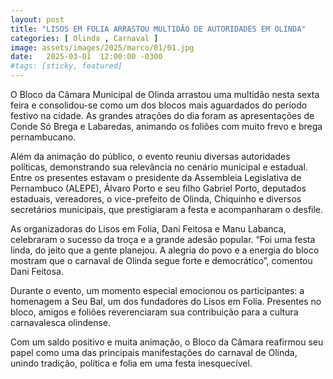 ```yaml
---
layout: post
title: "LISOS EM FOLIA ARRASTOU MULTIDÃO DE AUTORIDADES EM OLINDA"
categories: [ Olinda , Carnaval ]
image: assets/images/2025/marco/01/01.jpg
date:   2025-03-01  12:00:00 -0300
#tags: [sticky, featured]
---
```

O Bloco da Câmara Municipal de Olinda arrastou uma multidão nesta sexta feira e consolidou-se como um dos blocos mais aguardados do período festivo na cidade. As grandes atrações do dia foram as apresentações de Conde Só Brega e Labaredas, animando os foliões com muito frevo e brega pernambucano.

Além da animação do público, o evento reuniu diversas autoridades políticas, demonstrando sua relevância no cenário municipal e estadual. Entre os presentes estavam o presidente da Assembleia Legislativa de Pernambuco (ALEPE), Álvaro Porto e seu filho Gabriel Porto, deputados estaduais, vereadores, o vice-prefeito de Olinda, Chiquinho e diversos secretários municipais, que prestigiaram a festa e acompanharam o desfile.

As organizadoras do Lisos em Folia, Dani Feitosa e Manu Labanca, celebraram o sucesso da troça e a grande adesão popular. “Foi uma festa linda, do jeito que a gente planejou. A alegria do povo e a energia do bloco mostram que o carnaval de Olinda segue forte e democrático”, comentou Dani Feitosa.

Durante o evento, um momento especial emocionou os participantes: a homenagem a Seu Bal, um dos fundadores do Lisos em Folia. Presentes no bloco, amigos e foliões reverenciaram sua contribuição para a cultura carnavalesca olindense.

Com um saldo positivo e muita animação, o Bloco da Câmara reafirmou seu papel como uma das principais manifestações do carnaval de Olinda, unindo tradição, política e folia em uma festa inesquecível.
